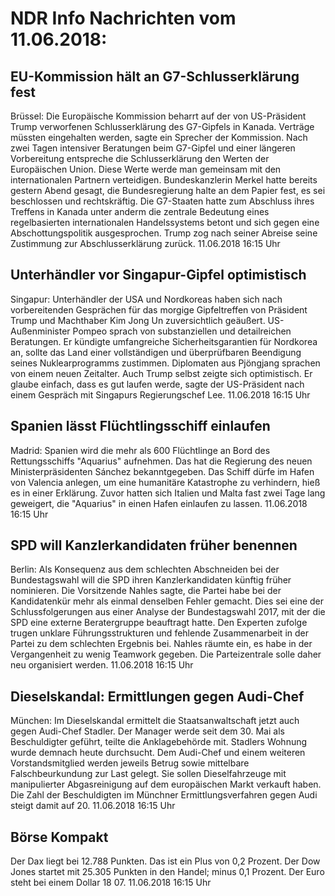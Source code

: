 # NDR Info Nachrichten vom 11.06.2018:


## EU-Kommission hält an G7-Schlusserklärung fest
Brüssel: Die Europäische Kommission beharrt auf der von US-Präsident Trump verworfenen Schlusserklärung des G7-Gipfels in Kanada. Verträge müssten eingehalten werden, sagte ein Sprecher der Kommission. Nach zwei Tagen intensiver Beratungen beim G7-Gipfel und einer längeren Vorbereitung entspreche die Schlusserklärung den Werten der Europäischen Union. Diese Werte werde man gemeinsam mit den internationalen Partnern verteidigen. Bundeskanzlerin Merkel hatte bereits gestern Abend gesagt, die Bundesregierung halte an dem Papier fest, es sei beschlossen und rechtskräftig. Die G7-Staaten hatte zum Abschluss ihres Treffens in Kanada unter anderm die zentrale Bedeutung eines regelbasierten internationalen Handelssystems betont und sich gegen eine Abschottungspolitik ausgesprochen. Trump zog nach seiner Abreise seine Zustimmung zur Abschlusserklärung zurück. 11.06.2018 16:15 Uhr 

## Unterhändler vor Singapur-Gipfel optimistisch
Singapur:	Unterhändler der USA und Nordkoreas haben sich nach vorbereitenden Gesprächen für das morgige Gipfeltreffen von Präsident Trump und Machthaber Kim Jong Un zuversichtlich geäußert. US-Außenminister Pompeo sprach von substanziellen und detailreichen Beratungen. Er kündigte umfangreiche Sicherheitsgarantien für Nordkorea an, sollte das Land einer vollständigen und überprüfbaren Beendigung seines Nuklearprogramms zustimmen. Diplomaten aus Pjöngjang sprachen von einem neuen Zeitalter. Auch Trump selbst zeigte sich optimistisch. Er glaube einfach, dass es gut laufen werde, sagte der US-Präsident nach einem Gespräch mit Singapurs Regierungschef Lee. 11.06.2018 16:15 Uhr 

## Spanien lässt Flüchtlingsschiff einlaufen
Madrid: 	Spanien wird die mehr als 600 Flüchtlinge an Bord des Rettungsschiffs "Aquarius" aufnehmen. Das hat die Regierung des neuen Ministerpräsidenten Sánchez bekanntgegeben. Das Schiff dürfe im Hafen von Valencia anlegen, um eine humanitäre Katastrophe zu verhindern, hieß es in einer Erklärung. Zuvor hatten sich Italien und Malta fast zwei Tage lang geweigert, die "Aquarius" in einen Hafen einlaufen zu lassen. 11.06.2018 16:15 Uhr 

## SPD will Kanzlerkandidaten früher benennen
Berlin: Als Konsequenz aus dem schlechten Abschneiden bei der Bundestagswahl will die SPD ihren Kanzlerkandidaten künftig früher nominieren. Die Vorsitzende Nahles sagte, die Partei habe bei der Kandidatenkür mehr als einmal denselben Fehler gemacht. Dies sei eine der Schlussfolgerungen aus einer Analyse der Bundestagswahl 2017, mit der die SPD eine externe Beratergruppe beauftragt hatte. Den Experten zufolge trugen unklare Führungsstrukturen und fehlende Zusammenarbeit in der Partei zu dem schlechten Ergebnis bei. Nahles räumte ein, es habe in der Vergangenheit zu wenig Teamwork gegeben. Die Parteizentrale solle daher neu organisiert werden. 11.06.2018 16:15 Uhr 

## Dieselskandal: Ermittlungen gegen Audi-Chef
München: Im Dieselskandal ermittelt die Staatsanwaltschaft jetzt auch gegen Audi-Chef Stadler. Der Manager werde seit dem 30. Mai als Beschuldigter geführt, teilte die Anklagebehörde mit. Stadlers Wohnung wurde demnach heute durchsucht. Dem Audi-Chef und einem weiteren Vorstandsmitglied werden jeweils Betrug sowie mittelbare Falschbeurkundung zur Last gelegt. Sie sollen Dieselfahrzeuge mit manipulierter Abgasreinigung auf dem europäischen Markt verkauft haben. Die Zahl der Beschuldigten im Münchner Ermittlungsverfahren gegen Audi steigt damit auf 20. 11.06.2018 16:15 Uhr 

## Börse Kompakt
Der Dax liegt bei 12.788 Punkten. Das ist ein Plus von 0,2 Prozent. Der Dow Jones startet mit 25.305 Punkten in den Handel; minus 0,1 Prozent. Der Euro steht bei einem Dollar 18 07. 11.06.2018 16:15 Uhr 
